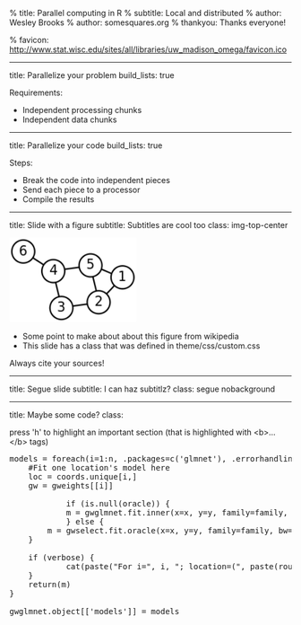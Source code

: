 % title: Parallel computing in R
% subtitle: Local and distributed
% author: Wesley Brooks
% author: somesquares.org
% thankyou: Thanks everyone!
<!---% thankyou_details: And especially these people:--->
<!---% contact: <span>website</span> <a href="http://somesquares.org/blog/">website</a>--->
<!---% contact: <span>github</span> <a href="http://github.com/wesesque">wesesque</a>--->
<!---% contact: <span>twitter</span> <a href="http://twitter.com/buckyphilia">@buckyphilia</a>--->
% favicon: http://www.stat.wisc.edu/sites/all/libraries/uw_madison_omega/favicon.ico



---
title: Parallelize your problem
build_lists: true

Requirements: 

- Independent processing chunks
- Independent data chunks



---
title: Parallelize your code
build_lists: true

Steps: 

- Break the code into independent pieces
- Send each piece to a processor
- Compile the results




---
title: Slide with a figure
subtitle: Subtitles are cool too
class: img-top-center

<img height=150 src=figures/200px-6n-graf.svg.png />

- Some point to make about about this figure from wikipedia
- This slide has a class that was defined in theme/css/custom.css

<footer class="source"> Always cite your sources! </footer>





---
title: Segue slide
subtitle: I can haz subtitlz?
class: segue nobackground






---
title: Maybe some code?
class: 

press 'h' to highlight an important section (that is highlighted
with &lt;b&gt;...&lt;/b&gt; tags)

<pre class="prettyprint" data-lang="R">
models = foreach(i=1:n, .packages=c('glmnet'), .errorhandling='remove') %dopar% {
    #Fit one location's model here
    loc = coords.unique[i,]
    gw = gweights[[i]]

            if (is.null(oracle)) {
            m = gwglmnet.fit.inner(x=x, y=y, family=family, bw=bw, coords=coords, loc=loc, s=s, verbose=verbose, mode.select=mode.select, gwr.weights=gw, prior.weights=prior.weights, gweight=gweight, adapt=adapt, precondition=precondition, predict=predict, tuning=tuning, simulation=simulation, alpha=alpha, interact=interact, N=N, shrunk.fit=shrunk.fit, AICc=AICc)
            } else {
        m = gwselect.fit.oracle(x=x, y=y, family=family, bw=bw, coords=coords, loc=loc, indx=indx, oracle=oracle[[i]], N=N, mode.select=mode.select, tuning=tuning, predict=predict, simulation=simulation, verbose=verbose, gwr.weights=gw, prior.weights=prior.weights, gweight=gweight, AICc=AICc)
    }

    if (verbose) {
            cat(paste("For i=", i, "; location=(", paste(round(loc,3), collapse=","), "); bw=", round(bw,3), "; s=", m[['s']], "; sigma2=", round(tail(m[['sigma2']],1),3), "; nonzero=", paste(m[['nonzero']], collapse=","), "; weightsum=", round(m[['weightsum']],3), ".\n", sep=''))
    }
    return(m)
}

gwglmnet.object[['models']] = models
</pre>

